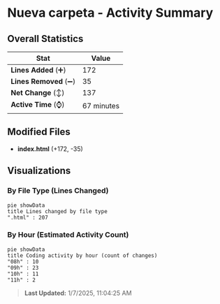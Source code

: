 # Nueva carpeta - Activity Summary 

## Overall Statistics

| Stat                   | Value                                                             |
| ---------------------- | ----------------------------------------------------------------- |
| **Lines Added** (➕)   | 172                                          |
| **Lines Removed** (➖) | 35                                        |
| **Net Change** (↕)    | 137                |
| **Active Time** (⌚)   | 67 minutes |


## Modified Files
- **index.html** (+172, -35)

## Visualizations

### By File Type (Lines Changed)

```mermaid
pie showData
title Lines changed by file type
".html" : 207
```

### By Hour (Estimated Activity Count)

```mermaid
pie showData
title Coding activity by hour (count of changes)
"08h" : 10
"09h" : 23
"10h" : 11
"11h" : 2
```


> **Last Updated:** 1/7/2025, 11:04:25 AM